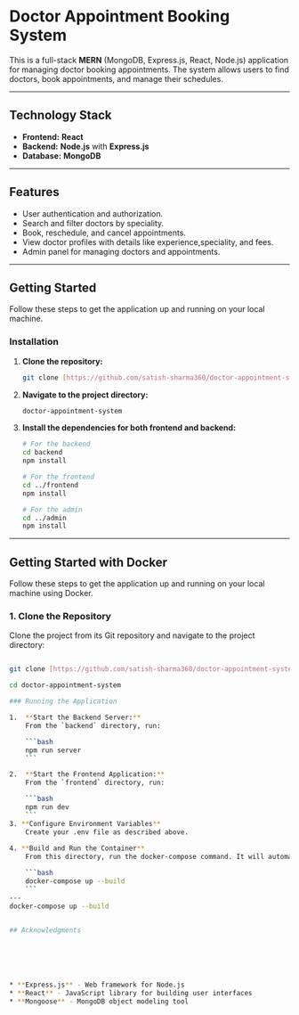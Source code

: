 # Doctor Appointment Booking System

This is a full-stack **MERN** (MongoDB, Express.js, React, Node.js) application for managing doctor booking appointments. The system allows users to find doctors, book appointments, and manage their schedules.

---

## Technology Stack

* **Frontend:** **React**
* **Backend:** **Node.js** with **Express.js**
* **Database:** **MongoDB**

---

## Features

* User authentication and authorization.
* Search and filter doctors by speciality.
* Book, reschedule, and cancel appointments.
* View doctor profiles with details like experience,speciality, and fees.
* Admin panel for managing doctors and appointments.

---

## Getting Started

Follow these steps to get the application up and running on your local machine.


### Installation

1.  **Clone the repository:**

    ```bash
    git clone [https://github.com/satish-sharma360/doctor-appointment-system](https://github.com/satish-sharma360/doctor-appointment-system)
    ```

2.  **Navigate to the project directory:**

    ```bash
    doctor-appointment-system
    ```

3.  **Install the dependencies for both frontend and backend:**

    ```bash
    # For the backend
    cd backend
    npm install

    # For the frontend
    cd ../frontend
    npm install

    # For the admin
    cd ../admin
    npm install
    ```

---

## Getting Started with Docker

Follow these steps to get the application up and running on your local machine using Docker.

### 1. Clone the Repository

Clone the project from its Git repository and navigate to the project directory:

```bash

git clone [https://github.com/satish-sharma360/doctor-appointment-system](https://github.com/satish-sharma360/doctor-appointment-system)

cd doctor-appointment-system

### Running the Application

1.  **Start the Backend Server:**
    From the `backend` directory, run:

    ```bash
    npm run server
    ```

2.  **Start the Frontend Application:**
    From the `frontend` directory, run:

    ```bash
    npm run dev
    ```
3. **Configure Environment Variables**
    Create your .env file as described above.
    
4. **Build and Run the Container**
    From this directory, run the docker-compose command. It will automatically build the image and start the service.

    ```bash
    docker-compose up --build
    ```
---
docker-compose up --build


## Acknowledgments






* **Express.js** - Web framework for Node.js
* **React** - JavaScript library for building user interfaces
* **Mongoose** - MongoDB object modeling tool